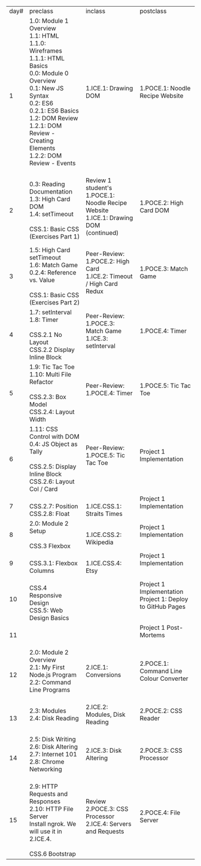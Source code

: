 <table><tr><td>day#</td><td>preclass</td><td>inclass</td><td>postclass</td></tr><tr><td>1</td><td>1.0: Module 1 Overview<br>1.1: HTML<br>1.1.0: Wireframes<br>1.1.1: HTML Basics<br>0.0: Module 0 Overview<br>0.1: New JS Syntax<br>0.2: ES6<br>0.2.1: ES6 Basics<br>1.2: DOM Review<br>1.2.1: DOM Review - Creating Elements<br>1.2.2: DOM Review - Events<br><br></td><td>1.ICE.1: Drawing DOM<br><br></td><td>1.POCE.1: Noodle Recipe Website<br><br></td></tr><tr><td>2</td><td>0.3: Reading Documentation<br>1.3: High Card DOM<br>1.4: setTimeout<br><br>CSS.1: Basic CSS (Exercises Part 1)<br></td><td>Review 1 student's 1.POCE.1: Noodle Recipe Website<br>1.ICE.1: Drawing DOM (continued)<br><br></td><td>1.POCE.2: High Card DOM<br><br></td></tr><tr><td>3</td><td>1.5: High Card setTimeout<br>1.6: Match Game<br>0.2.4: Reference vs. Value<br><br>CSS.1: Basic CSS (Exercises Part 2)<br></td><td>Peer-Review: 1.POCE.2: High Card<br>1.ICE.2: Timeout / High Card Redux<br><br></td><td>1.POCE.3: Match Game<br><br></td></tr><tr><td>4</td><td>1.7: setInterval<br>1.8: Timer<br><br>CSS.2.1 No Layout<br>CSS.2.2 Display Inline Block<br></td><td>Peer-Review: 1.POCE.3: Match Game<br>1.ICE.3: setInterval<br><br></td><td>1.POCE.4: Timer<br><br></td></tr><tr><td>5</td><td>1.9: Tic Tac Toe<br>1.10: Multi File Refactor<br><br>CSS.2.3: Box Model<br>CSS.2.4: Layout Width<br></td><td>Peer-Review: 1.POCE.4: Timer<br><br></td><td>1.POCE.5: Tic Tac Toe<br><br></td></tr><tr><td>6</td><td>1.11: CSS Control with DOM<br>0.4: JS Object as Tally<br><br>CSS.2.5: Display Inline Block<br>CSS.2.6: Layout Col / Card<br></td><td>Peer-Review: 1.POCE.5: Tic Tac Toe<br><br></td><td>Project 1 Implementation<br><br></td></tr><tr><td>7</td><td><br>CSS.2.7: Position<br>CSS.2.8: Float<br></td><td><br>1.ICE.CSS.1: Straits Times<br></td><td>Project 1 Implementation<br><br></td></tr><tr><td>8</td><td>2.0: Module 2 Setup<br><br>CSS.3 Flexbox<br></td><td><br>1.ICE.CSS.2: Wikipedia<br></td><td>Project 1 Implementation<br><br></td></tr><tr><td>9</td><td><br>CSS.3.1: Flexbox Columns<br></td><td><br>1.ICE.CSS.4: Etsy<br></td><td>Project 1 Implementation<br><br></td></tr><tr><td>10</td><td><br>CSS.4 Responsive Design<br>CSS.5: Web Design Basics<br></td><td><br></td><td>Project 1 Implementation<br>Project 1: Deploy to GitHub Pages<br><br></td></tr><tr><td>11</td><td><br></td><td><br></td><td>Project 1 Post-Mortems<br><br></td></tr><tr><td>12</td><td>2.0: Module 2 Overview<br>2.1: My First Node.js Program<br>2.2: Command Line Programs<br><br></td><td>2.ICE.1: Conversions<br><br></td><td>2.POCE.1: Command Line Colour Converter<br><br></td></tr><tr><td>13</td><td>2.3: Modules<br>2.4: Disk Reading<br><br></td><td>2.ICE.2: Modules, Disk Reading<br><br></td><td>2.POCE.2: CSS Reader<br><br></td></tr><tr><td>14</td><td>2.5: Disk Writing<br>2.6: Disk Altering<br>2.7: Internet 101<br>2.8: Chrome Networking<br><br></td><td>2.ICE.3: Disk Altering<br><br></td><td>2.POCE.3: CSS Processor<br><br></td></tr><tr><td>15</td><td>2.9: HTTP Requests and Responses<br>2.10: HTTP File Server<br>Install ngrok. We will use it in 2.ICE.4.<br><br>CSS.6 Bootstrap<br></td><td>Review 2.POCE.3: CSS Processor<br>2.ICE.4: Servers and Requests<br><br></td><td>2.POCE.4: File Server<br><br></td></tr></table>
